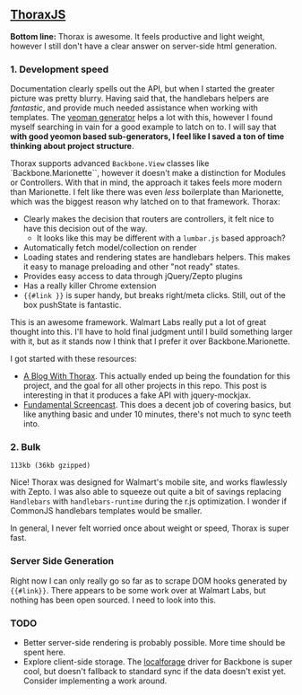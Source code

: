 ## [ThoraxJS](http://thoraxjs.org/)

**Bottom line:** Thorax is awesome. It feels productive and light weight, however I still don't have a clear answer on server-side html generation.

### 1. Development speed

Documentation clearly spells out the API, but when I started the greater picture was pretty blurry. Having said that, the handlebars helpers are _fantastic_, and provide much needed assistance when working with templates. The [yeoman generator](https://github.com/walmartlabs/generator-thorax) helps a lot with this, however I found myself searching in vain for a good example to latch on to. I will say that **with good yeomon based sub-generators, I feel like I saved a ton of time thinking about project structure**.

Thorax supports advanced `Backbone.View` classes like `Backbone.Marionette``, however it doesn't make a distinction for Modules or Controllers. With that in mind, the approach it takes feels more modern than Marionette. I felt like there was even _less_ boilerplate than Marionette, which was the biggest reason why latched on to that framework. Thorax:

- Clearly makes the decision that routers are controllers, it felt nice to have this decision out of the way.
  - It looks like this may be different with a `lumbar.js` based approach?
- Automatically fetch model/collection on render
- Loading states and rendering states are handlebars helpers. This makes it easy to manage preloading and other "not ready" states.
- Provides easy access to data through jQuery/Zepto plugins
- Has a really killer Chrome extension
- `{{#link }}` is super handy, but breaks right/meta clicks. Still, out of the box pushState is fantastic.

This is an awesome framework. Walmart Labs really put a lot of great thought into this. I'll have to hold final judgment until I build something larger with it, but as it stands now I think that I prefer it over Backbone.Marionette.

I got started with these resources:

- [A Blog With Thorax](http://thinkingonthinking.com/A-Blog-With-Thorax/]). This actually ended up being the foundation for this project, and the goal for all other projects in this repo. This post is interesting in that it produces a fake API with jquery-mockjax.
- [Fundamental Screencast](http://vimeo.com/60230630). This does a decent job of covering basics, but like anything basic and under 10 minutes, there's not much to sync teeth into.

### 2. Bulk

`113kb (36kb gzipped)`

Nice! Thorax was designed for Walmart's mobile site, and works flawlessly with Zepto. I was also able to squeeze out quite a bit of savings replacing `Handlebars` with `handlebars-runtime` during the r.js optimization. I wonder if CommonJS handlebars templates would be smaller.

In general, I never felt worried once about weight or speed, Thorax is super fast.

### Server Side Generation

Right now I can only really go so far as to scrape DOM hooks generated by `{{#link}}`. There appears to be some work over at Walmart Labs, but nothing has been open sourced. I need to look into this.

### TODO

- Better server-side rendering is probably possible. More time should be spent here.
- Explore client-side storage. The [localforage](https://github.com/mozilla/localForage) driver for Backbone is super cool, but doesn't fallback to standard sync if the data doesn't exist yet. Consider implementing a work around.
